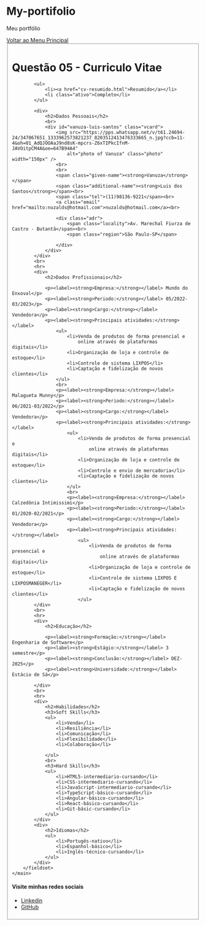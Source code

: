 # My-portifolio
Meu portfólio 

<!DOCTYPE html>
<html lang="pt-br">

<head>
    <meta charset="UTF-8">
    <meta http-equiv="X-UA-Compatible" content="IE=edge">
    <meta name="viewport" content="width=device-width, initial-scale=1.0">
    <title>Descrição Profissional</title>
    <a href="questao.10.html">Voltar ao Menu Principal</a>
</head>

<body>
    <main>
        <fieldset>
            <h1> Questão 05 - Curriculo Vitae</h1>

            <ul>
                <li><a href="cv-resumido.html">Resumido</a></li>
                <li class="ativo">Completo</li>
            </ul>

            <div>
                <h2>Dados Pessoais</h2>
                <br>
                <div id="vanuza-luis-santos" class="vcard">
                    <img src="https://pps.whatsapp.net/v/t61.24694-24/347067651_1333962573821237_8203512413476333665_n.jpg?ccb=11-4&oh=01_AdQJOOAaJ9nd8sK-mpcrs-Z6xTIPkcIfnM-JAVOitpCM4A&oe=647B94A4"
                        alt="photo of Vanuza" class="photo" width="150px" />
                    <br>
                    <br>
                    <span class="given-name"><strong>Vanuza</strong></span>
                    <span class="additional-name"><strong>Luis dos Santos</strong></span><br>
                    <span class="tel">(11)98136-9221</span><br>
                    <a class="email" href="mailto:nuzalds@hotmail.com">nuzalds@hotmail.com</a><br>

                    <div class="adr">
                        <span class="locality">Av. Marechal Fiurza de Castro - Butantã</span><br>
                        <span class="region">São Paulo-SP</span>

                    </div>
                </div>
            </div>
            <br>
            <hr>
            <div>
                <h2>Dados Profissionais</h2>

                <p><label><strong>Empresa:</strong></label> Mundo do Enxoval</p>
                <p><label><strong>Periodo:</strong></label> 05/2022-03/2023</p>
                <p><label><strong>Cargo:</strong></label> Vendedora</p>
                <p><label><strong>Principais atividades:</strong></label>
                    <ul>
                        <li>Venda de produtos de forma presencial e
                            online através de plataformas digitais</li>
                        <li>Organização de loja e controle de estoque</li>
                        <li>Controle de sistema LIXPOS</li>
                        <li>Captação e fidelização de novos clientes</li>
                    </ul>
                    <br>
                    <p><label><strong>Empresa:</strong></label> Malagueta Munny</p>
                    <p><label><strong>Periodo:</strong></label> 06/2021-03/2022</p>
                    <p><label><strong>Cargo:</strong></label> Vendedora</p>
                    <p><label><strong>Principais atividades:</strong></label>
                        <ul>
                            <li>Venda de produtos de forma presencial e
                                online através de plataformas digitais</li>
                            <li>Organização de loja e controle de estoque</li>
                            <li>Controle e envio de mercadoria</li>
                            <li>Captação e fidelização de novos clientes</li>
                        </ul>
                        <br>
                        <p><label><strong>Empresa:</strong></label> Calzedônia Intimissimi</p>
                        <p><label><strong>Periodo:</strong></label> 01/2020-02/2021</p>
                        <p><label><strong>Cargo:</strong></label> Vendedora</p>
                        <p><label><strong>Principais atividades:</strong></label>
                            <ul>
                                <li>Venda de produtos de forma presencial e
                                    online através de plataformas digitais</li>
                                <li>Organização de loja e controle de estoque</li>
                                <li>Controle de sistema LIXPOS E LIXPOSMANEGER</li>
                                <li>Captação e fidelização de novos clientes</li>
                            </ul>
            </div>
            <br>
            <hr>
            <div>
                <h2>Educação</h2>

                <p><label><strong>Formação:</strong></label> Engenharia de Software</p>
                <p><label><strong>Estágio:</strong></label> 3 semestre</p>
                <p><label><strong>Conclusão:</strong></label> DEZ-2025</p>
                <p><label><strong>Universidade:</strong></label> Estácio de Sá</p>

            </div>
            <br>
            <hr>
            <div>
                <h2>Habilidades</h2>
                <h3>Soft Skills</h3>
                <ul>
                    <li>Venda</li>
                    <li>Resiliência</li>
                    <li>Comunicação</li>
                    <li>Flexibilidade</li>
                    <li>Colaboração</li>

                </ul>
                <br>
                <h3>Hard Skills</h3>
                <ul>
                    <li>HTML5-intermediario-cursando</li>
                    <li>CSS-intermediario-cursando</li>
                    <li>JavaScript-intermediario-cursando</li>
                    <li>TypeScript-básico-cursando</li>
                    <li>Angular-básico-cursando</li>
                    <li>React-básico-cursando</li>
                    <li>Git-básic-cursando</li>
                </ul>
            </div>
            <div>
                <h2>Idiomas</h2>
                <ul>
                    <li>Portugês-nativo</li>
                    <li>Espanhol-básico</li>
                    <li>Inglês-técnico-cursando</li>
                </ul>
            </div>
        </fieldset>
    </main>
</body>
<footer>
    <h4>Visite minhas redes sociais</h4>
    <ul>
        <li><a href="https://www.linkedin.com/in/vanuza-santos-51523721/">Linkedin</a></li>
        <li><a href="https://github.com/Nuzalds">GitHub</a></li>
    </ul>
</footer>

</html>
